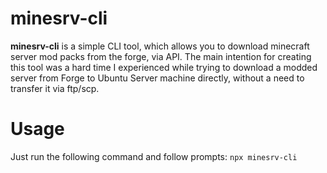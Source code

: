 # minesrv-cli

**minesrv-cli** is a simple CLI tool, which allows you to download minecraft server mod packs from the forge, via API. The main intention for creating this tool was a hard time I experienced while trying to download a modded server from Forge to Ubuntu Server machine directly, without a need to transfer it via ftp/scp. 

# Usage
 Just run the following command and follow prompts:
 `npx minesrv-cli`